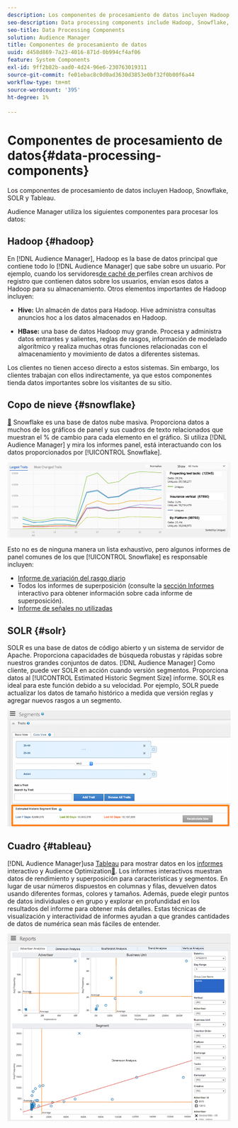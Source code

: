 ```yaml
---
description: Los componentes de procesamiento de datos incluyen Hadoop, Snowflake, SOLR y Tableau.
seo-description: Data processing components include Hadoop, Snowflake, SOLR, and Tableau.
seo-title: Data Processing Components
solution: Audience Manager
title: Componentes de procesamiento de datos
uuid: d458d869-7a23-4016-871d-0b994cf4af06
feature: System Components
exl-id: 9ff2b82b-aad0-4d24-96e6-230763019311
source-git-commit: fe01ebac8c0d0ad3630d3853e0bf32f0b00f6a44
workflow-type: tm+mt
source-wordcount: '395'
ht-degree: 1%

---
```


# Componentes de procesamiento de datos{#data-processing-components}

Los componentes de procesamiento de datos incluyen Hadoop, Snowflake, SOLR y Tableau.

<!-- 

c_comproc.xml

 -->

Audience Manager utiliza los siguientes componentes para procesar los datos:

## Hadoop {#hadoop}

En [!DNL Audience Manager], Hadoop es la base de datos principal que contiene todo lo [!DNL Audience Manager] que sabe sobre un usuario. Por ejemplo, cuando los servidores[&#x200B; de caché de &#x200B;](../../reference/system-components/components-data-collection.md)perfiles crean archivos de registro que contienen datos sobre los usuarios, envían esos datos a Hadoop para su almacenamiento. Otros elementos importantes de Hadoop incluyen:

* **Hive:** Un almacén de datos para Hadoop. Hive administra consultas anuncios hoc a los datos almacenados en Hadoop.

* **HBase:** una base de datos Hadoop muy grande. Procesa y administra datos entrantes y salientes, reglas de rasgos, información de modelado algorítmico y realiza muchas otras funciones relacionadas con el almacenamiento y movimiento de datos a diferentes sistemas.

Los clientes no tienen acceso directo a estos sistemas. Sin embargo, los clientes trabajan con ellos indirectamente, ya que estos componentes tienda datos importantes sobre los visitantes de su sitio.

## Copo de nieve {#snowflake}

[&#128279;](https://www.snowflake.net/) Snowflake es una base de datos nube masiva. Proporciona datos a muchos de los gráficos de panel y sus cuadros de texto relacionados que muestran el % de cambio para cada elemento en el gráfico. Si utiliza [!DNL Audience Manager] y mira los informes panel, está interactuando con los datos proporcionados por [!UICONTROL Snowflake].



![](assets/dashboardreport.png)

Esto no es de ninguna manera un lista exhaustivo, pero algunos informes de panel comunes de los que [!UICONTROL Snowflake] es responsable incluyen:

* [Informe de variación del rasgo diario](/help/using/reporting/audience-optimization-reports/daily-trait-variation-report.md)
* Todos los informes de superposición (consulte la [sección Informes](/help/using/reporting/dynamic-reports/dynamic-reports.md) interactivo para obtener información sobre cada informe de superposición).
* [Informe de señales no utilizadas](/help/using/reporting/dynamic-reports/unused-signals.md)

## SOLR {#solr}

SOLR es una base de datos de código abierto y un sistema de servidor de Apache. Proporciona capacidades de búsqueda robustas y rápidas sobre nuestros grandes conjuntos de datos. [!DNL Audience Manager] Como cliente, puede ver SOLR en acción cuando versión segmentos. Proporciona datos al [!UICONTROL Estimated Historic Segment Size] informe. SOLR es ideal para este función debido a su velocidad. Por ejemplo, SOLR puede actualizar los datos de tamaño histórico a medida que versión reglas y agregar nuevos rasgos a un segmento.



![](assets/audsize.png)

## Cuadro {#tableau}

[!DNL Audience Manager]usa [Tableau](https://www.tableausoftware.com/) para mostrar datos en los [informes](../../reporting/dynamic-reports/dynamic-reports.md#interactive-and-overlap-reports) interactivo y Audience Optimization[&#128279;](../../reporting/audience-optimization-reports/audience-optimization-reports.md). Los informes interactivos muestran datos de rendimiento y superposición para características y segmentos. En lugar de usar números dispuestos en columnas y filas, devuelven datos usando diferentes formas, colores y tamaños. Además, puede elegir puntos de datos individuales o en grupo y explorar en profundidad en los resultados del informe para obtener más detalles. Estas técnicas de visualización y interactividad de informes ayudan a que grandes cantidades de datos de numérica sean más fáciles de entender.



![](assets/advertiser_analytics.png)
